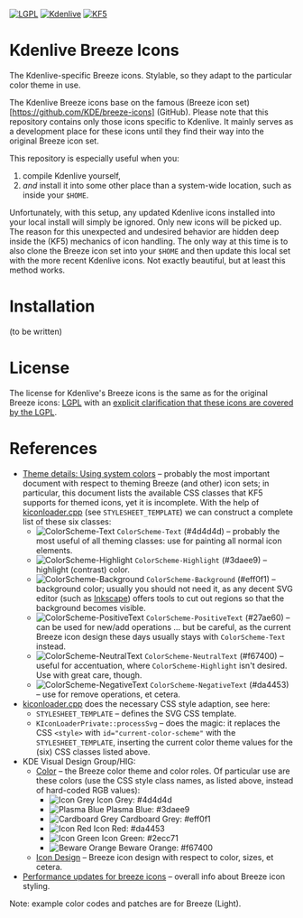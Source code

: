 [![LGPL](https://img.shields.io/badge/license-LGPL%20License-blue.svg)](COPYING-ICONS) [![Kdenlive](https://img.shields.io/badge/NLE-Kdenlive-brightgreen.svg)](https://www.kdenlive.org) [![KF5](https://img.shields.io/badge/desktop-KF5-green.svg)](https://www.kde.org)

# Kdenlive Breeze Icons

The Kdenlive-specific Breeze icons. Stylable, so they adapt to the particular color theme in use.

The Kdenlive Breeze icons base on the famous (Breeze icon set)[https://github.com/KDE/breeze-icons] (GitHub). Please note that this repository contains only those icons specific to Kdenlive. It mainly serves as a development place for these icons until they find their way into the original Breeze icon set.

This repository is especially useful when you:

1. compile Kdenlive yourself,
2. _and_ install it into some other place than a system-wide location, such as inside your `$HOME`.
 
Unfortunately, with this setup, any updated Kdenlive icons installed into your local install will simply be ignored. Only new icons will be picked up. The reason for this unexpected and undesired behavior are hidden deep inside the (KF5) mechanics of icon handling. The only way at this time is to also clone the Breeze icon set into your `$HOME` and then update this local set with the more recent Kdenlive icons. Not exactly beautiful, but at least this method works.

# Installation

(to be written)

# License

The license for Kdenlive's Breeze icons is the same as for the original Breeze icons: [LGPL](COPYING.LIB) with an [explicit clarification that these icons are covered by the LGPL](COPYING-ICONS).

# References

* [Theme details: Using system colors](https://techbase.kde.org/Development/Tutorials/Plasma4/ThemeDetails#Using_system_colors) &ndash; probably the most important document with respect to theming Breeze (and other) icon sets; in particular, this document lists the available CSS classes that KF5 supports for themed icons, yet it is incomplete. With the help of [kiconloader.cpp](https://github.com/KDE/kiconthemes/blob/master/src/kiconloader.cpp) (see `STYLESHEET_TEMPLATE`) we can construct a complete list of these six classes:
  * ![ColorScheme-Text](https://img.shields.io/badge/class-ColorScheme--Text-4d4d4d.svg) `ColorScheme-Text` (#4d4d4d) &ndash; probably the most useful of all theming classes: use for painting all normal icon elements.
  * ![ColorScheme-Highlight](https://img.shields.io/badge/class-ColorScheme--Highlight-3daee9.svg) `ColorScheme-Highlight` (#3daee9) &ndash; highlight (contrast) color.
  * ![ColorScheme-Background](https://img.shields.io/badge/class-ColorScheme--Background-eff0f1.svg) `ColorScheme-Background` (#eff0f1) &ndash; background color; usually you should not need it, as any decent SVG editor (such as [Inkscape](https://www.inkscape.org)) offers tools to cut out regions so that the background becomes visible.
  * ![ColorScheme-PositiveText](https://img.shields.io/badge/class-ColorScheme--PositiveText-27ae60.svg) `ColorScheme-PositiveText` (#27ae60) &ndash; can be used for new/add operations ... but be careful, as the current Breeze icon design these days usually stays with `ColorScheme-Text` instead.
  * ![ColorScheme-NeutralText](https://img.shields.io/badge/class-ColorScheme--NeutralText-f67400.svg) `ColorScheme-NeutralText` (#f67400) &ndash; useful for accentuation, where `ColorScheme-Highlight` isn't desired. Use with great care, though.
  * ![ColorScheme-NegativeText](https://img.shields.io/badge/class-ColorScheme--NegativeText-da4453.svg) `ColorScheme-NegativeText` (#da4453) &ndash; use for remove operations, et cetera.
* [kiconloader.cpp](https://github.com/KDE/kiconthemes/blob/master/src/kiconloader.cpp) does the necessary CSS style adaption, see here:
  * `STYLESHEET_TEMPLATE` &ndash; defines the SVG CSS template.
  * `KIconLoaderPrivate::processSvg` &ndash; does the magic: it replaces the CSS `<style>` with `id="current-color-scheme"` with the `STYLESHEET_TEMPLATE`, inserting the current color theme values for the (six) CSS classes listed above.
* KDE Visual Design Group/HIG:
  * [Color](https://community.kde.org/KDE_Visual_Design_Group/HIG/Color) &ndash; the Breeze color theme and color roles. Of particular use are these colors (use the CSS style class names, as listed above, instead of hard-coded RGB values):
    * ![Icon Grey](https://img.shields.io/badge/color-Icon%20Grey-4d4d4d.svg) Icon Grey: #4d4d4d
    * ![Plasma Blue](https://img.shields.io/badge/color-Plasma%20Blue-3daee9.svg) Plasma Blue: #3daee9
    * ![Cardboard Grey](https://img.shields.io/badge/color-Cardboard%20Grey-eff0f1.svg) Cardboard Grey: #eff0f1
    * ![Icon Red](https://img.shields.io/badge/color-icon%20red-da4453.svg) Icon Red: #da4453
    * ![Icon Green](https://img.shields.io/badge/color-icon%20green-2ecc71.svg) Icon Green: #2ecc71
    * ![Beware Orange](https://img.shields.io/badge/color-Beware%20Orage-f67400.svg) Beware Orange: #f67400
  * [Icon Design](https://community.kde.org/KDE_Visual_Design_Group/HIG/IconDesign) &ndash; Breeze icon design with respect to color, sizes, et cetera.
* [Performance updates for breeze icons](https://kdeonlinux.wordpress.com/2016/04/25/performance-update-for-breeze-icons/) &ndash; overall info about Breeze icon styling.

Note: example color codes and patches are for Breeze (Light).
